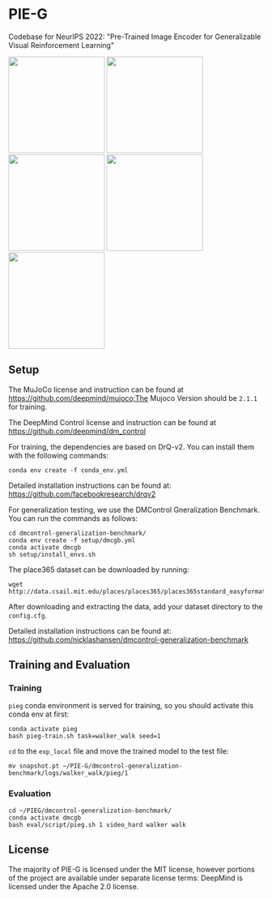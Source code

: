 # PIE-G

Codebase for NeurIPS 2022: "Pre-Trained Image Encoder for Generalizable Visual
Reinforcement Learning"



<p align="left">
    <img src="https://anonymous.4open.science/r/PIE-G-A80B/figures/ball_video_hard_882.gif" width = "190" height = "190" >
    <img src="https://anonymous.4open.science/r/PIE-G-A80B/figures/cheetah_video_hard_600.gif" width = "190" height = "190"  >
    <img src="https://anonymous.4open.science/r/PIE-G-A80B/figures/stand_video_hard_958.gif" width = "190" height = "190"  >
    <img src="https://anonymous.4open.science/r/PIE-G-A80B/figures/walk_video_hard_801.gif" width = "190" height = "190"  >
    <img src="https://anonymous.4open.science/r/PIE-G-A80B/figures/finger_video_hard_905.gif" width = "190" height = "190"  >
</p>

## Setup

The MuJoCo license and instruction can be found at https://github.com/deepmind/mujoco;The Mujoco Version should be `2.1.1` for training.

The DeepMind Control license and instruction can be found at https://github.com/deepmind/dm_control

For training, the dependencies are based on DrQ-v2. You can install them with the following commands:

```
conda env create -f conda_env.yml
```
Detailed installation instructions can be found at: https://github.com/facebookresearch/drqv2


For generalization testing, we use the DMControl Gneralization Benchmark.  You can run the commands as follows:

```
cd dmcontrol-generalization-benchmark/
conda env create -f setup/dmcgb.yml
conda activate dmcgb
sh setup/install_envs.sh
```

The place365 dataset can be downloaded by running:
```
wget http://data.csail.mit.edu/places/places365/places365standard_easyformat.tar
```
After downloading and extracting the data, add your dataset directory to the `config.cfg`. 

Detailed installation instructions can be found at: https://github.com/nicklashansen/dmcontrol-generalization-benchmark






## Training and Evaluation

### Training

`pieg` conda environment is served for training, so you should activate this conda env at first:

```
conda activate pieg
bash pieg-train.sh task=walker_walk seed=1
```
`cd` to the `exp_local` file and move the trained model to the test file:
```
mv snapshot.pt ~/PIE-G/dmcontrol-generalization-benchmark/logs/walker_walk/pieg/1
```



### Evaluation

```
cd ~/PIEG/dmcontrol-generalization-benchmark/
conda activate dmcgb
bash eval/script/pieg.sh 1 video_hard walker walk
```





## License

The majority of PIE-G is licensed under the MIT license, however portions of the project are available under separate license terms: DeepMind is licensed under the Apache 2.0 license.

